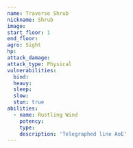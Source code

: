 ```yaml
---
name: Traverse Shrub
nickname: Shrub
image: 
start_floor: 1
end_floor: 
agro: Sight
hp: 
attack_damage: 
attack_type: Physical
vulnerabilities:
  bind: 
  heavy: 
  sleep: 
  slow: 
  stun: true
abilities:
  - name: Rustling Wind
    potency: 
    type: 
    description: 'Telegraphed line AoE'
---
```

